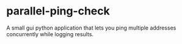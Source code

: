 # parallel-ping-check
A small gui python application that lets you ping multiple addresses concurrently while logging results. 
